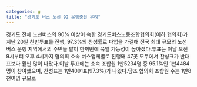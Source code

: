 ```yaml
---
categories: g
title: "경기도 버스 노선 92 운행중단 우려"
---
```

경기도 전체 노선버스의 90% 이상이 속한 경기도버스노동조합협의회(이하 협의회)가 지난 20일 찬반투표를 진행, 97.3%의 찬성률로 파업을 가결해 전국 최대 규모의 노선버스 운행 지역에서의 주민들 발이 한꺼번에 묶일 가능성이 높아졌다.투표는 이날 오전 9시부터 오후 4시까지 협의회 소속 버스업체별로 진행돼 47곳 모두에서 찬성표가 반대표보다 훨씬 많이 나왔다.이날 투표에는 소속 조합원 1만5234명 중 95.1%인 1만4484명이 참여했으며, 찬성표는 1만4091표(97.3%)가 나왔다.당초 협의회 조합원 수는 1만8천여명 규모로
